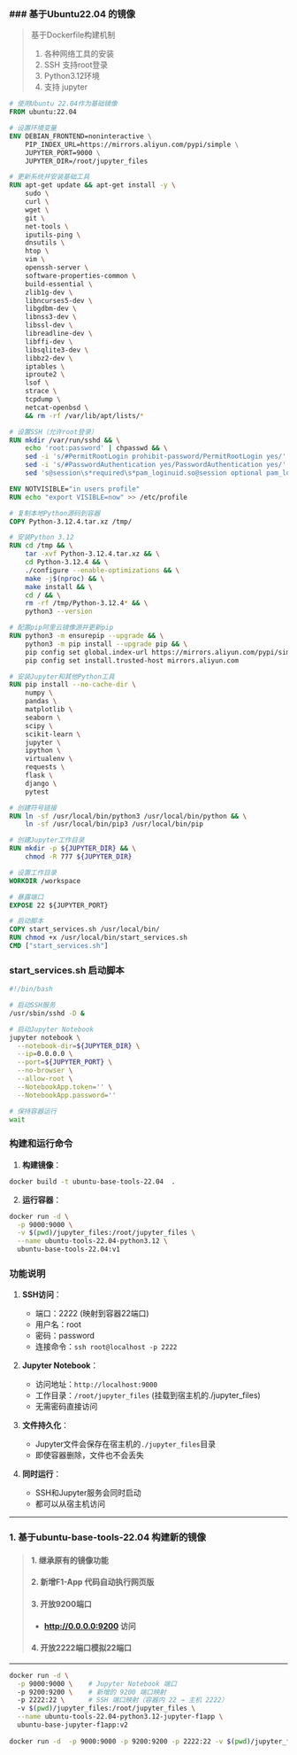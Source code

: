 ### ### 基于Ubuntu22.04 的镜像

> 基于Dockerfile构建机制
>
> 1. 各种网络工具的安装
> 2. SSH 支持root登录
> 3. Python3.12环境
> 4. 支持 jupyter

```dockerfile
# 使用Ubuntu 22.04作为基础镜像
FROM ubuntu:22.04

# 设置环境变量
ENV DEBIAN_FRONTEND=noninteractive \
    PIP_INDEX_URL=https://mirrors.aliyun.com/pypi/simple \
    JUPYTER_PORT=9000 \
    JUPYTER_DIR=/root/jupyter_files

# 更新系统并安装基础工具
RUN apt-get update && apt-get install -y \
    sudo \
    curl \
    wget \
    git \
    net-tools \
    iputils-ping \
    dnsutils \
    htop \
    vim \
    openssh-server \
    software-properties-common \
    build-essential \
    zlib1g-dev \
    libncurses5-dev \
    libgdbm-dev \
    libnss3-dev \
    libssl-dev \
    libreadline-dev \
    libffi-dev \
    libsqlite3-dev \
    libbz2-dev \
    iptables \
    iproute2 \
    lsof \
    strace \
    tcpdump \
    netcat-openbsd \
    && rm -rf /var/lib/apt/lists/*

# 设置SSH（允许root登录）
RUN mkdir /var/run/sshd && \
    echo 'root:password' | chpasswd && \
    sed -i 's/#PermitRootLogin prohibit-password/PermitRootLogin yes/' /etc/ssh/sshd_config && \
    sed -i 's/#PasswordAuthentication yes/PasswordAuthentication yes/' /etc/ssh/sshd_config && \
    sed 's@session\s*required\s*pam_loginuid.so@session optional pam_loginuid.so@g' -i /etc/pam.d/sshd

ENV NOTVISIBLE="in users profile"
RUN echo "export VISIBLE=now" >> /etc/profile

# 复制本地Python源码到容器
COPY Python-3.12.4.tar.xz /tmp/

# 安装Python 3.12
RUN cd /tmp && \
    tar -xvf Python-3.12.4.tar.xz && \
    cd Python-3.12.4 && \
    ./configure --enable-optimizations && \
    make -j$(nproc) && \
    make install && \
    cd / && \
    rm -rf /tmp/Python-3.12.4* && \
    python3 --version

# 配置pip阿里云镜像源并更新pip
RUN python3 -m ensurepip --upgrade && \
    python3 -m pip install --upgrade pip && \
    pip config set global.index-url https://mirrors.aliyun.com/pypi/simple && \
    pip config set install.trusted-host mirrors.aliyun.com

# 安装Jupyter和其他Python工具
RUN pip install --no-cache-dir \
    numpy \
    pandas \
    matplotlib \
    seaborn \
    scipy \
    scikit-learn \
    jupyter \
    ipython \
    virtualenv \
    requests \
    flask \
    django \
    pytest

# 创建符号链接
RUN ln -sf /usr/local/bin/python3 /usr/local/bin/python && \
    ln -sf /usr/local/bin/pip3 /usr/local/bin/pip

# 创建Jupyter工作目录
RUN mkdir -p ${JUPYTER_DIR} && \
    chmod -R 777 ${JUPYTER_DIR}

# 设置工作目录
WORKDIR /workspace

# 暴露端口
EXPOSE 22 ${JUPYTER_PORT}

# 启动脚本
COPY start_services.sh /usr/local/bin/
RUN chmod +x /usr/local/bin/start_services.sh
CMD ["start_services.sh"]
```

### start_services.sh 启动脚本

```bash
#!/bin/bash

# 启动SSH服务
/usr/sbin/sshd -D &

# 启动Jupyter Notebook
jupyter notebook \
  --notebook-dir=${JUPYTER_DIR} \
  --ip=0.0.0.0 \
  --port=${JUPYTER_PORT} \
  --no-browser \
  --allow-root \
  --NotebookApp.token='' \
  --NotebookApp.password=''

# 保持容器运行
wait
```

### 构建和运行命令

1. **构建镜像**：
```bash
docker build -t ubuntu-base-tools-22.04  .
```

2. **运行容器**：
```bash
docker run -d \
  -p 9000:9000 \
  -v $(pwd)/jupyter_files:/root/jupyter_files \
  --name ubuntu-tools-22.04-python3.12 \
  ubuntu-base-tools-22.04:v1
```

### 功能说明

1. **SSH访问**：
   - 端口：2222 (映射到容器22端口)
   - 用户名：root
   - 密码：password
   - 连接命令：`ssh root@localhost -p 2222`

2. **Jupyter Notebook**：
   - 访问地址：`http://localhost:9000`
   - 工作目录：`/root/jupyter_files` (挂载到宿主机的./jupyter_files)
   - 无需密码直接访问

3. **文件持久化**：
   - Jupyter文件会保存在宿主机的`./jupyter_files`目录
   - 即使容器删除，文件也不会丢失

4. **同时运行**：
   - SSH和Jupyter服务会同时启动
   - 都可以从宿主机访问





---



### 1. 基于ubuntu-base-tools-22.04  构建新的镜像

> #### 1. 继承原有的镜像功能
>
> #### 2. 新增F1-App 代码自动执行网页版
>
> #### 3. 开放9200端口
>
> - #### http://0.0.0.0:9200   访问
>
> #### 4. 开放2222端口模拟22端口
>
> 

---

```bash
docker run -d \
  -p 9000:9000 \    # Jupyter Notebook 端口
  -p 9200:9200 \    # 新增的 9200 端口映射
  -p 2222:22 \      # SSH 端口映射（容器内 22 → 主机 2222）
  -v $(pwd)/jupyter_files:/root/jupyter_files \
  --name ubuntu-tools-22.04-python3.12-jupyter-f1app \
  ubuntu-base-jupyter-f1app:v2
  
docker run -d  -p 9000:9000 -p 9200:9200 -p 2222:22 -v $(pwd)/jupyter_files:/root/jupyter_files --name ubuntu-tools-22.04-python3.12-jupyter-f1app ubuntu-base-jupyter-f1app:v2
```






